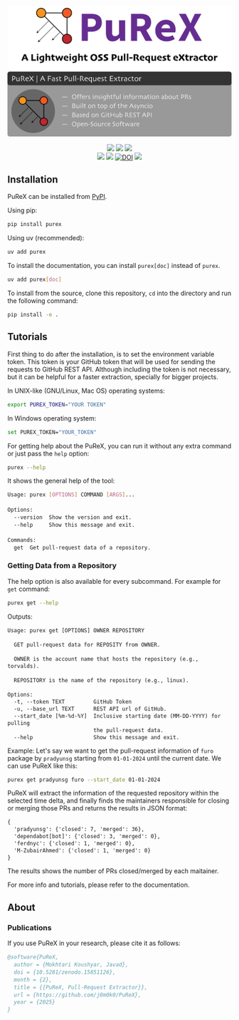 <p align="center">
  <picture align="center">
    <source media="(prefers-color-scheme: dark)" srcset="https://raw.githubusercontent.com/j0m0k0/PuReX/refs/heads/main/logo/PuReX-dark.png">
    <source media="(prefers-color-scheme: light)" srcset="https://raw.githubusercontent.com/j0m0k0/PuReX/refs/heads/main/logo/PuReX-light.png">
    <img alt="PuReX logo with some description about it." src="https://raw.githubusercontent.com/j0m0k0/PuReX/refs/heads/main/logo/PuReX-light.png">
  </picture>
</p>

<p align="center">
  <a href="https://pypi.org/project/purex/" target="_blank"><img src="https://img.shields.io/pypi/pyversions/purex.svg" /></a>
<!--   <img src="https://img.shields.io/pypi/dm/purex" /> -->
  <a href="https://j0m0k0.github.io/PuReX" target="_blank"><img src="https://img.shields.io/badge/view-Documentation-red?" /></a>
  <img src="http://img.shields.io/github/actions/workflow/status/j0m0k0/PuReX/purex-test.yml?branch=main"> <br />
  <img src="https://img.shields.io/github/commit-activity/m/j0m0k0/PuReX">
  <img src="https://img.shields.io/github/license/j0m0k0/PuReX">
  <a href="https://doi.org/10.5281/zenodo.15825844"><img src="https://zenodo.org/badge/DOI/10.5281/zenodo.15851126.svg" alt="DOI"></a>
  <img src="https://static.pepy.tech/badge/purex" />
</p>  



## Installation
PuReX can be installed from [PyPI](https://pypi.org/project/purex/).

Using pip:
```bash
pip install purex
```

Using uv (recommended):
```bash
uv add purex
```

To install the documentation, you can install `purex[doc]` instead of `purex`.
```bash
uv add purex[doc]
```

To install from the source, clone this repository, `cd` into the directory and run the following command:
```bash
pip install -e .
```


## Tutorials
First thing to do after the installation, is to set the environment variable token. This token is your GitHub token that will be used for sending the requests to GitHub REST API. Although including the token is not necessary, but it can be helpful for a faster extraction, specially for bigger projects.

In UNIX-like (GNU/Linux, Mac OS) operating systems:
```bash
export PUREX_TOKEN="YOUR TOKEN"
```

In Windows operating system:
```bash
set PUREX_TOKEN="YOUR_TOKEN"
```

For getting help about the PuReX, you can run it without any extra command or just pass the `help` option:
```bash
purex --help
```

It shows the general help of the tool:
```bash
Usage: purex [OPTIONS] COMMAND [ARGS]...

Options:
  --version  Show the version and exit.
  --help     Show this message and exit.

Commands:
  get  Get pull-request data of a repository.
```

### Getting Data from a Repository
The help option is also available for every subcommand. For example for `get` command:
```bash
purex get --help
```
Outputs:
```
Usage: purex get [OPTIONS] OWNER REPOSITORY

  GET pull-request data for REPOSITY from OWNER.

  OWNER is the account name that hosts the repository (e.g., torvalds).

  REPOSITORY is the name of the repository (e.g., linux).

Options:
  -t, --token TEXT         GitHub Token
  -u, --base_url TEXT      REST API url of GitHub.
  --start_date [%m-%d-%Y]  Inclusive starting date (MM-DD-YYYY) for pulling
                           the pull-request data.
  --help                   Show this message and exit.
```

Example: Let's say we want to get the pull-request information of `furo` package by `pradyunsg` starting from `01-01-2024` until the current date. We can use PuReX like this:
```bash
purex get pradyunsg furo --start_date 01-01-2024
```

PuReX will extract the information of the requested repository within the selected time delta, and finally finds the maintainers responsible for closing or merging those PRs and returns the results in JSON format:
```
{
  'pradyunsg': {'closed': 7, 'merged': 36},
  'dependabot[bot]': {'closed': 3, 'merged': 0},
  'ferdnyc': {'closed': 1, 'merged': 0},
  'M-ZubairAhmed': {'closed': 1, 'merged': 0}
}
```

The results shows the number of PRs closed/merged by each maitainer.

For more info and tutorials, please refer to the documentation.

## About
### Publications
If you use PuReX in your research, please cite it as follows:
```bib
@software{PuReX,
  author = {Mokhtari Koushyar, Javad},
  doi = {10.5281/zenodo.15851126},
  month = {2},
  title = {{PuReX, Pull-Request Extractor}},
  url = {https://github.com/j0m0k0/PuReX},
  year = {2025}
}
```
